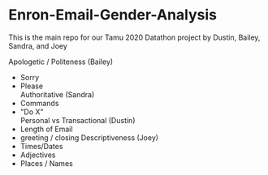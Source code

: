 # Enron-Email-Gender-Analysis
This is the main repo for our Tamu 2020 Datathon project by Dustin, Bailey, Sandra, and Joey  




Apologetic / Politeness (Bailey)     
* Sorry    
* Please  
Authoritative (Sandra)  
* Commands  
* "Do X"  
Personal vs Transactional (Dustin)  
* Length of Email  
* greeting / closing 
Descriptiveness (Joey)  
* Times/Dates
* Adjectives  
* Places / Names  


